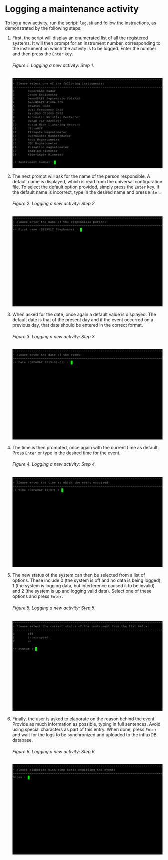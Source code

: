 # Logging a maintenance activity
To log a new activity, run the script: `log.sh` and follow the instructions, as demonstrated by the following steps:

1. First, the script will display an enumerated list of all the registered systems. It will then prompt for an instrument number, corresponding to the instrument on which the activity is to be logged. Enter the number and then press the `Enter` key.
    ###### Figure 1. Logging a new activity: Step 1.
    ![Logging a new activity: Step 1.](images/logger_1.jpg)

1. The next prompt will ask for the name of the person responsible. A default name is displayed, which is read from the universal configuration file. To select the default option provided, simply press the `Enter` key. If the default name is incorrect, type in the desired name and press `Enter`.
    ###### Figure 2. Logging a new activity: Step 2.
    ![Logging a new activity: Step 2.](images/logger_2.jpg)

1. When asked for the date, once again a default value is displayed. The default date is that of the present day and if the event occurred on a previous day, that date should be entered in the correct format.
    ###### Figure 3. Logging a new activity: Step 3.
    ![Logging a new activity: Step 3.](images/logger_3.jpg)

1. The time is then prompted, once again with the current time as default. Press `Enter` or type in the desired time for the event.

    ###### Figure 4. Logging a new activity: Step 4.
    ![Logging a new activity: Step 4.](images/logger_4.jpg)

1. The new status of the system can then be selected from a list of options. These include 0 (the system is off and no data is being logged), 1 (the system is logging data, but interference caused it to be invalid) and 2 (the system is up and logging valid data). Select one of these options and press `Enter`.

    ###### Figure 5. Logging a new activity: Step 5.
    ![Logging a new activity: Step 5.](images/logger_5.jpg)

1. Finally, the user is asked to elaborate on the reason behind the event. Provide as much information as possible, typing in full sentences. Avoid using special characters as part of this entry. When done, press `Enter` and wait for the logs to be synchronized and uploaded to the influxDB database.

    ###### Figure 6. Logging a new activity: Step 6.
    ![Logging a new activity: Step 6.](images/logger_6.jpg)